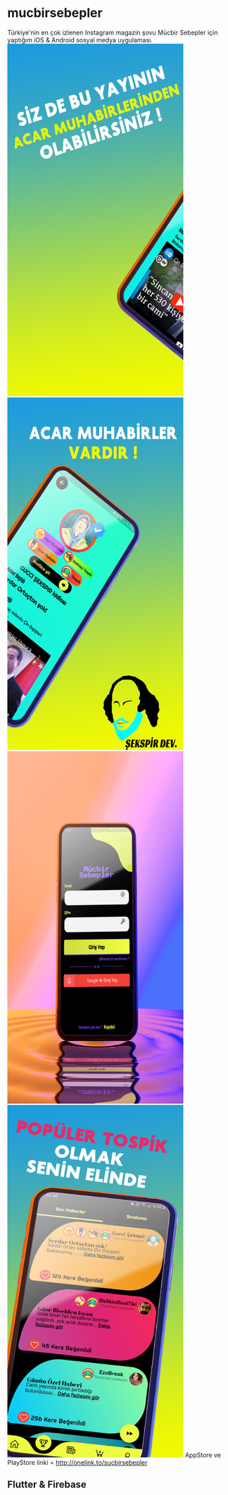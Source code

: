 # mucbirsebepler
Türkiye'nin en çok izlenen Instagram magazin şovu Mücbir Sebepler için yaptığım iOS & Android sosyal medya uygulaması.
<img src="screenshots/yari1.png" width=400 height=800> 
<img src="screenshots/yari2.png" width=400 height=800>
<img src="screenshots/2390425.png" width=400 height=800> 
<img src="screenshots/tospik.png" width=400 height=800>
AppStore ve PlayStore linki = http://onelink.to/sucbirsebepler


## Flutter & Firebase
